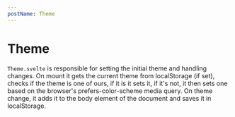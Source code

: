 ```yaml
---
postName: Theme
---
```


# Theme

`Theme.svelte` is responsible for setting the initial theme and handling changes. On mount it gets the current theme from localStorage (if set), checks if the theme is one of ours, if it is it sets it, if it's not, it then sets one based on the browser's prefers-color-scheme media query. On theme change, it adds it to the body element of the document and saves it in localStorage.
